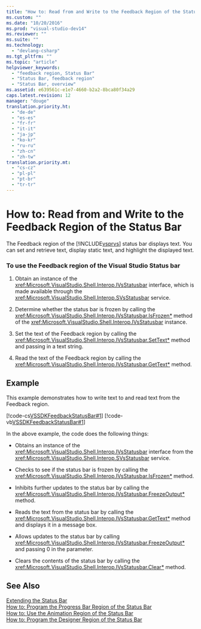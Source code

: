 ```yaml
---
title: "How to: Read from and Write to the Feedback Region of the Status Bar"
ms.custom: ""
ms.date: "10/20/2016"
ms.prod: "visual-studio-dev14"
ms.reviewer: ""
ms.suite: ""
ms.technology: 
  - "devlang-csharp"
ms.tgt_pltfrm: ""
ms.topic: "article"
helpviewer_keywords: 
  - "feedback region, Status Bar"
  - "Status Bar, feedback region"
  - "Status Bar, overview"
ms.assetid: e639561c-e1e7-4660-b2a2-8bca80f34a29
caps.latest.revision: 12
manager: "douge"
translation.priority.ht: 
  - "de-de"
  - "es-es"
  - "fr-fr"
  - "it-it"
  - "ja-jp"
  - "ko-kr"
  - "ru-ru"
  - "zh-cn"
  - "zh-tw"
translation.priority.mt: 
  - "cs-cz"
  - "pl-pl"
  - "pt-br"
  - "tr-tr"
---
```

# How to: Read from and Write to the Feedback Region of the Status Bar
The Feedback region of the [!INCLUDE[vsprvs](../code-quality/includes/vsprvs_md.md)] status bar displays text. You can set and retrieve text, display static text, and highlight the displayed text.  
  
### To use the Feedback region of the Visual Studio Status bar  
  
1.  Obtain an instance of the <xref:Microsoft.VisualStudio.Shell.Interop.IVsStatusbar> interface, which is made available through the <xref:Microsoft.VisualStudio.Shell.Interop.SVsStatusbar> service.  
  
2.  Determine whether the status bar is frozen by calling the <xref:Microsoft.VisualStudio.Shell.Interop.IVsStatusbar.IsFrozen*> method of the <xref:Microsoft.VisualStudio.Shell.Interop.IVsStatusbar> instance.  
  
3.  Set the text of the Feedback region by calling the <xref:Microsoft.VisualStudio.Shell.Interop.IVsStatusbar.SetText*> method and passing in a text string.  
  
4.  Read the text of the Feedback region by calling the <xref:Microsoft.VisualStudio.Shell.Interop.IVsStatusbar.GetText*> method.  
  
## Example  
 This example demonstrates how to write text to and read text from the Feedback region.  
  
 [!code-cs[VSSDKFeedbackStatusBar#1](../misc/codesnippet/CSharp/how-to--read-from-and-write-to-the-feedback-region-of-the-status-bar_1.cs)]
 [!code-vb[VSSDKFeedbackStatusBar#1](../misc/codesnippet/VisualBasic/how-to--read-from-and-write-to-the-feedback-region-of-the-status-bar_1.vb)]  
  
 In the above example, the code does the following things:  
  
-   Obtains an instance of the <xref:Microsoft.VisualStudio.Shell.Interop.IVsStatusbar> interface from the <xref:Microsoft.VisualStudio.Shell.Interop.SVsStatusbar> service.  
  
-   Checks to see if the status bar is frozen by calling the <xref:Microsoft.VisualStudio.Shell.Interop.IVsStatusbar.IsFrozen*> method.  
  
-   Inhibits further updates to the status bar by calling the <xref:Microsoft.VisualStudio.Shell.Interop.IVsStatusbar.FreezeOutput*> method.  
  
-   Reads the text from the status bar by calling the <xref:Microsoft.VisualStudio.Shell.Interop.IVsStatusbar.GetText*> method and displays it in a message box.  
  
-   Allows updates to the status bar by calling <xref:Microsoft.VisualStudio.Shell.Interop.IVsStatusbar.FreezeOutput*> and passing 0 in the parameter.  
  
-   Clears the contents of the status bar by calling the <xref:Microsoft.VisualStudio.Shell.Interop.IVsStatusbar.Clear*> method.  
  
## See Also  
 [Extending the Status Bar](../extensibility/extending-the-status-bar.md)   
 [How to: Program the Progress Bar Region of the Status Bar](../misc/how-to--program-the-progress-bar-region-of-the-status-bar.md)   
 [How to: Use the Animation Region of the Status Bar](../misc/how-to--use-the-animation-region-of-the-status-bar.md)   
 [How to: Program the Designer Region of the Status Bar](../misc/how-to--program-the-designer-region-of-the-status-bar.md)